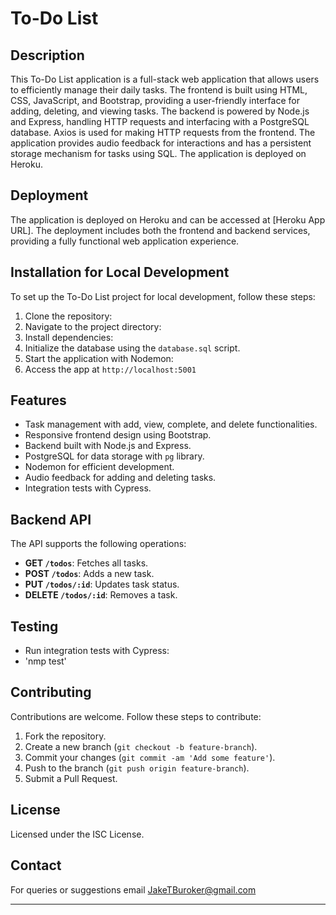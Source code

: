 # To-Do List

## Description
This To-Do List application is a full-stack web application that allows users to efficiently manage their daily tasks. The frontend is built using HTML, CSS, JavaScript, and Bootstrap, providing a user-friendly interface for adding, deleting, and viewing tasks. The backend is powered by Node.js and Express, handling HTTP requests and interfacing with a PostgreSQL database. Axios is used for making HTTP requests from the frontend. The application provides audio feedback for interactions and has a persistent storage mechanism for tasks using SQL. The application is deployed on Heroku.

## Deployment
The application is deployed on Heroku and can be accessed at [Heroku App URL]. The deployment includes both the frontend and backend services, providing a fully functional web application experience.

## Installation for Local Development
To set up the To-Do List project for local development, follow these steps:

1. Clone the repository:
2. Navigate to the project directory:
3. Install dependencies:
4. Initialize the database using the `database.sql` script.
5. Start the application with Nodemon:
6. Access the app at `http://localhost:5001`

## Features
- Task management with add, view, complete, and delete functionalities.
- Responsive frontend design using Bootstrap.
- Backend built with Node.js and Express.
- PostgreSQL for data storage with `pg` library.
- Nodemon for efficient development.
- Audio feedback for adding and deleting tasks.
- Integration tests with Cypress.

## Backend API
The API supports the following operations:

- **GET `/todos`**: Fetches all tasks.
- **POST `/todos`**: Adds a new task.
- **PUT `/todos/:id`**: Updates task status.
- **DELETE `/todos/:id`**: Removes a task.

## Testing
- Run integration tests with Cypress:
- 'nmp test'


## Contributing
Contributions are welcome. Follow these steps to contribute:

1. Fork the repository.
2. Create a new branch (`git checkout -b feature-branch`).
3. Commit your changes (`git commit -am 'Add some feature'`).
4. Push to the branch (`git push origin feature-branch`).
5. Submit a Pull Request.

## License
Licensed under the ISC License.

## Contact
For queries or suggestions email JakeTBuroker@gmail.com

---